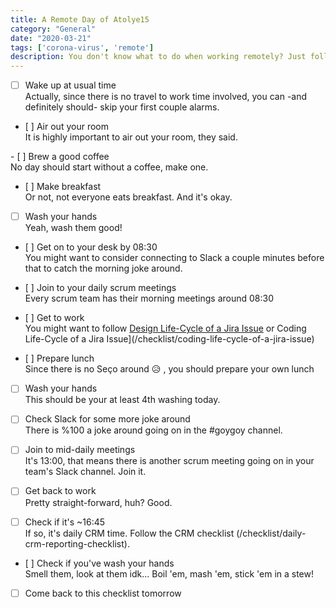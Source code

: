 ```yaml
---
title: A Remote Day of Atolye15
category: "General"
date: "2020-03-21"
tags: ['corona-virus', 'remote']
description: You don't know what to do when working remotely? Just follow this checklist and look to my coming, at first light, on the fifth day. At dawn, look to the East.
---
```


- [ ] Wake up at usual time  
Actually, since there is no travel to work time involved, you can -and definitely should- skip your first couple alarms.

- [ ] Air out your room  
It is highly important to air out your room, they said.

- [ ] Brew a good coffee  
No day should start without a coffee, make one.

- [ ] Make breakfast  
Or not, not everyone eats breakfast. And it's okay.

- [ ] Wash your hands  
Yeah, wash them good!

- [ ] Get on to your desk by 08:30  
You might want to consider connecting to Slack a couple minutes before that to catch the morning joke around.

- [ ] Join to your daily scrum meetings  
Every scrum team has their morning meetings around 08:30

- [ ] Get to work  
You might want to follow [Design Life-Cycle of a Jira Issue](/checklist/design-life-cycle-of-a-jira-issue) or Coding Life-Cycle of a Jira Issue](/checklist/coding-life-cycle-of-a-jira-issue)

- [ ] Prepare lunch  
Since there is no Seço around :disappointed_relieved: , you should prepare your own lunch 

- [ ] Wash your hands  
This should be your at least 4th washing today.

- [ ] Check Slack for some more joke around  
There is %100 a joke around going on in the #goygoy channel.

- [ ] Join to mid-daily meetings  
It's 13:00, that means there is another scrum meeting going on in your team's Slack channel. Join it.

- [ ] Get back to work  
Pretty straight-forward, huh? Good.

- [ ] Check if it's ~16:45  
If so, it's daily CRM time. Follow the CRM checklist (/checklist/daily-crm-reporting-checklist).

- [ ] Check if you've wash your hands  
Smell them, look at them idk... Boil 'em, mash 'em, stick 'em in a stew!

- [ ] Come back to this checklist tomorrow
